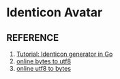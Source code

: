 
# Identicon Avatar

## REFERENCE

1. [Tutorial: Identicon generator in Go](https://bartfokker.com/posts/identicon/)
2. [online bytes to utf8](https://onlineutf8tools.com/convert-bytes-to-utf8)
3. [online utf8 to bytes](https://onlineutf8tools.com/convert-utf8-to-bytes)
